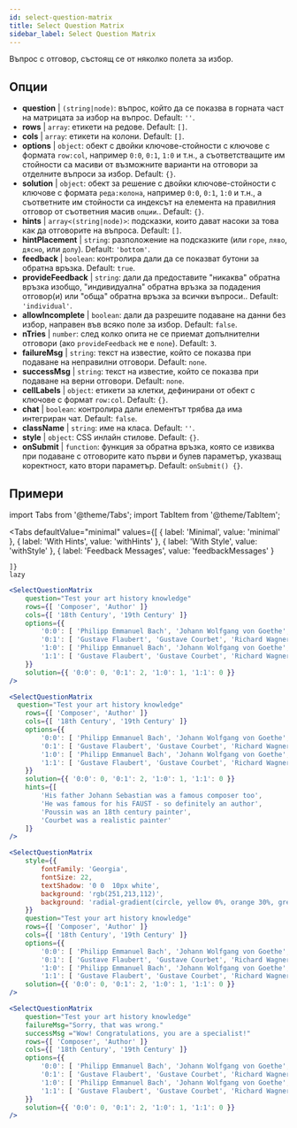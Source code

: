 ```yaml
---
id: select-question-matrix
title: Select Question Matrix
sidebar_label: Select Question Matrix
---
```


Въпрос с отговор, състоящ се от няколко полета за избор.

## Опции

* __question__ | `(string|node)`: въпрос, който да се показва в горната част на матрицата за избор на въпрос. Default: `''`.
* __rows__ | `array`: етикети на редове. Default: `[]`.
* __cols__ | `array`: етикети на колони. Default: `[]`.
* __options__ | `object`: обект с двойки ключове-стойности с ключове с формата `row:col`, например `0:0`, `0:1`, `1:0` и т.н., а съответстващите им стойности са масиви от възможните варианти на отговори за отделните въпроси за избор. Default: `{}`.
* __solution__ | `object`: обект за решение с двойки ключове-стойности с ключове с формата `реда:колона`, например `0:0`, `0:1`, `1:0` и т.н., а съответните им стойности са индексът на елемента на правилния отговор от съответния масив `опции`.. Default: `{}`.
* __hints__ | `array<(string|node)>`: подсказки, които дават насоки за това как да отговорите на въпроса. Default: `[]`.
* __hintPlacement__ | `string`: разположение на подсказките (или `горе`, `ляво`, `дясно`, или `долу`). Default: `'bottom'`.
* __feedback__ | `boolean`: контролира дали да се показват бутони за обратна връзка. Default: `true`.
* __provideFeedback__ | `string`: дали да предоставите "никаква" обратна връзка изобщо, "индивидуална" обратна връзка за подадения отговор(и) или "обща" обратна връзка за всички въпроси.. Default: `'individual'`.
* __allowIncomplete__ | `boolean`: дали да разрешите подаване на данни без избор, направен във всяко поле за избор. Default: `false`.
* __nTries__ | `number`: след колко опита не се приемат допълнителни отговори (ако `provideFeedback` не е `none`). Default: `3`.
* __failureMsg__ | `string`: текст на известие, който се показва при подаване на неправилни отговори. Default: `none`.
* __successMsg__ | `string`: текст на известие, който се показва при подаване на верни отговори. Default: `none`.
* __cellLabels__ | `object`: етикети за клетки, дефинирани от обект с ключове с формат `row:col`. Default: `{}`.
* __chat__ | `boolean`: контролира дали елементът трябва да има интегриран чат. Default: `false`.
* __className__ | `string`: име на класа. Default: `''`.
* __style__ | `object`: CSS инлайн стилове. Default: `{}`.
* __onSubmit__ | `function`: функция за обратна връзка, която се извиква при подаване с отговорите като първи и булев параметър, указващ коректност, като втори параметър. Default: `onSubmit() {}`.


## Примери


import Tabs from '@theme/Tabs';
import TabItem from '@theme/TabItem';

<Tabs
    defaultValue="minimal"
    values={[
        { label: 'Minimal', value: 'minimal' },
        { label: 'With Hints', value: 'withHints' },
        { label: 'With Style', value: 'withStyle' },
        { label: 'Feedback Messages', value: 'feedbackMessages' }
        
    ]}
    lazy
>

<TabItem value="minimal">

```jsx live
<SelectQuestionMatrix
    question="Test your art history knowledge"
    rows={[ 'Composer', 'Author' ]} 
    cols={[ '18th Century', '19th Century' ]} 
    options={{ 
        '0:0': [ 'Philipp Emmanuel Bach', 'Johann Wolfgang von Goethe', 'Nicolas Poussin'], 
        '0:1': [ 'Gustave Flaubert', 'Gustave Courbet', 'Richard Wagner'] ,
        '1:0': [ 'Philipp Emmanuel Bach', 'Johann Wolfgang von Goethe', 'Nicolas Poussin'],
        '1:1': [ 'Gustave Flaubert', 'Gustave Courbet', 'Richard Wagner'] 
    }} 
    solution={{ '0:0': 0, '0:1': 2, '1:0': 1, '1:1': 0 }}
/>
```
</TabItem>

<TabItem value="withHints">

```jsx live
<SelectQuestionMatrix
  question="Test your art history knowledge"
    rows={[ 'Composer', 'Author' ]} 
    cols={[ '18th Century', '19th Century' ]} 
    options={{ 
        '0:0': [ 'Philipp Emmanuel Bach', 'Johann Wolfgang von Goethe', 'Nicolas Poussin'], 
        '0:1': [ 'Gustave Flaubert', 'Gustave Courbet', 'Richard Wagner'] ,
        '1:0': [ 'Philipp Emmanuel Bach', 'Johann Wolfgang von Goethe', 'Nicolas Poussin'],
        '1:1': [ 'Gustave Flaubert', 'Gustave Courbet', 'Richard Wagner'] 
    }} 
    solution={{ '0:0': 0, '0:1': 2, '1:0': 1, '1:1': 0 }}
    hints={[
        'His father Johann Sebastian was a famous composer too',
        'He was famous for his FAUST - so definitely an author',
        'Poussin was an 18th century painter',
        'Courbet was a realistic painter'
    ]}
/>
```
</TabItem>

<TabItem value="withStyle">

```jsx live
<SelectQuestionMatrix
    style={{ 
        fontFamily: 'Georgia',
        fontSize: 22, 
        textShadow: '0 0  10px white',
        background: 'rgb(251,213,112)',
        background: 'radial-gradient(circle, yellow 0%, orange 30%, green 100%)'
    }}
    question="Test your art history knowledge"
    rows={[ 'Composer', 'Author' ]} 
    cols={[ '18th Century', '19th Century' ]} 
    options={{ 
        '0:0': [ 'Philipp Emmanuel Bach', 'Johann Wolfgang von Goethe', 'Nicolas Poussin'], 
        '0:1': [ 'Gustave Flaubert', 'Gustave Courbet', 'Richard Wagner'] ,
        '1:0': [ 'Philipp Emmanuel Bach', 'Johann Wolfgang von Goethe', 'Nicolas Poussin'],
        '1:1': [ 'Gustave Flaubert', 'Gustave Courbet', 'Richard Wagner'] }} 
    solution={{ '0:0': 0, '0:1': 2, '1:0': 1, '1:1': 0 }}
/>
```
</TabItem>


<TabItem value="feedbackMessages">

```jsx live
<SelectQuestionMatrix
    question="Test your art history knowledge"
    failureMsg="Sorry, that was wrong." 
    successMsg ="Wow! Congratulations, you are a specialist!"
    rows={[ 'Composer', 'Author' ]} 
    cols={[ '18th Century', '19th Century' ]} 
    options={{ 
        '0:0': [ 'Philipp Emmanuel Bach', 'Johann Wolfgang von Goethe', 'Nicolas Poussin'], 
        '0:1': [ 'Gustave Flaubert', 'Gustave Courbet', 'Richard Wagner'] ,
        '1:0': [ 'Philipp Emmanuel Bach', 'Johann Wolfgang von Goethe', 'Nicolas Poussin'],
        '1:1': [ 'Gustave Flaubert', 'Gustave Courbet', 'Richard Wagner'] 
    }} 
    solution={{ '0:0': 0, '0:1': 2, '1:0': 1, '1:1': 0 }}
/>
```

</TabItem>

</Tabs>


